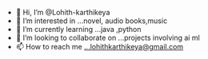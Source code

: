 - 👋 Hi, I’m @Lohith-karthikeya
- 👀 I’m interested in ...novel, audio books,music
- 🌱 I’m currently learning ...java ,python
- 💞️ I’m looking to collaborate on ...projects involving ai ml
- 📫 How to reach me ...lohithkarthikeya@gmail.com

<!---
Lohith-karthikeya/Lohith-karthikeya is a ✨ special ✨ repository because its `README.md` (this file) appears on your GitHub profile.
You can click the Preview link to take a look at your changes.
--->
